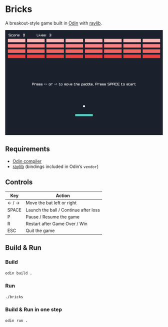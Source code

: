 # Bricks

A breakout-style game built in [Odin](https://odin-lang.org) with [raylib](https://www.raylib.com).

![Gameplay Screenshot](./screenshot.png)

## Requirements

- [Odin compiler](https://github.com/odin-lang/Odin)
- [raylib](https://www.raylib.com) (bindings included in Odin’s `vendor`)

## Controls

| Key   | Action                                |
| ----- | ------------------------------------- |
| ← / → | Move the bat left or right            |
| SPACE | Launch the ball / Continue after loss |
| P     | Pause / Resume the game               |
| R     | Restart after Game Over / Win         |
| ESC   | Quit the game                         |

## Build & Run

### Build

```bash
odin build .
```

### Run

```bash
./bricks
```

### Build & Run in one step

```bash
odin run .
```
